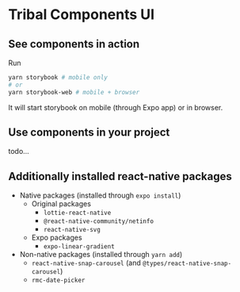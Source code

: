 # Tribal Components UI

## See components in action

Run

```sh
yarn storybook # mobile only
# or
yarn storybook-web # mobile + browser
```

It will start storybook on mobile (through Expo app) or in browser.

## Use components in your project

todo...

## Additionally installed react-native packages

- Native packages (installed through `expo install`)
  - Original packages
    - `lottie-react-native`
    - `@react-native-community/netinfo`
    - `react-native-svg`
  - Expo packages
    - `expo-linear-gradient`
- Non-native packages (installed through `yarn add`)
  - `react-native-snap-carousel` (and `@types/react-native-snap-carousel`)
  - `rmc-date-picker`
